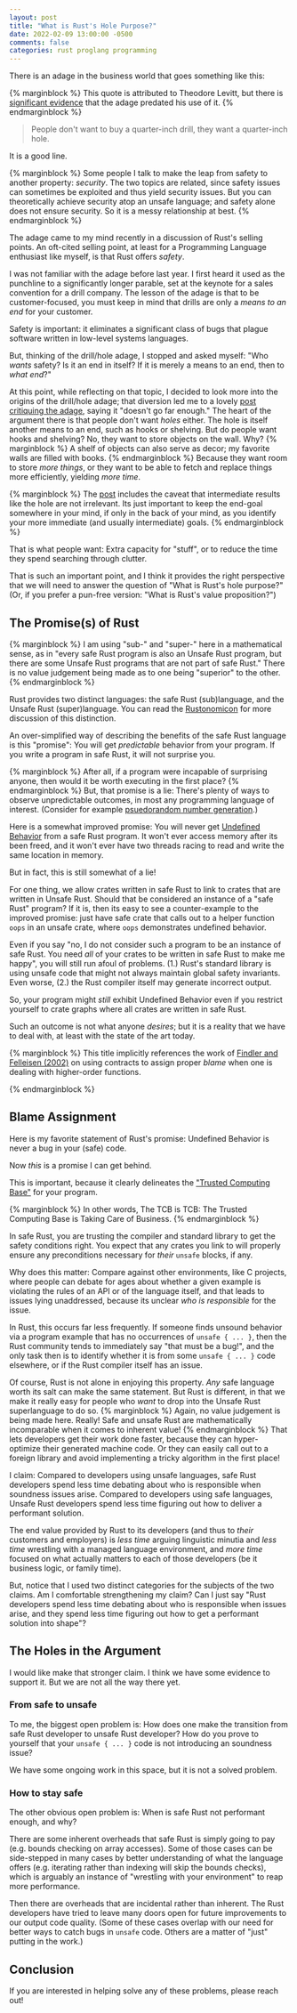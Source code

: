 ```yaml
---
layout: post
title: "What is Rust's Hole Purpose?"
date: 2022-02-09 13:00:00 -0500
comments: false
categories: rust proglang programming
---
```

There is an adage in the business world that goes something like this:

{% marginblock %}
This quote is attributed to Theodore Levitt, but there is [significant evidence][quote-investigator] that the
adage predated his use of it.
{% endmarginblock %}

> People don't want to buy a quarter-inch drill, they want a quarter-inch hole.

[quote-investigator]: https://quoteinvestigator.com/2019/03/23/drill/

It is a good line.

{% marginblock %}
Some people I talk to make the leap from safety to another property: *security*.
The two topics are related, since safety issues can sometimes be exploited and thus
yield security issues. But you can theoretically achieve security atop an unsafe language; and safety alone does not ensure security. So it is a messy relationship at best.
{% endmarginblock %}

The adage came to my mind recently in a discussion of Rust's selling points.
An oft-cited selling point, at least for a Programming Language enthusiast like myself, is that Rust offers *safety*.

<!-- more -->

I was not familiar with the adage before last year. I first heard it used as the
punchline to a significantly longer parable, set at the keynote for a sales convention for a drill company.
The lesson of the adage is that to be customer-focused, you
must keep in mind that drills are only a *means to an end* for your customer.

Safety is important: it eliminates a significant class of bugs that
plague software written in low-level systems languages.

But, thinking of the drill/hole adage, I stopped and asked myself: "Who *wants* safety? Is it an end in itself? If it is merely a means to an end, then to *what end*?"

At this point, while reflecting on that topic, I decided to look more into the origins of the drill/hole adage; that diversion led me to a lovely [post critiquing the adage][hole-doesnt-go-far-enough], saying it "doesn't go far enough." The heart of the argument there is that people don't want *holes* either. The hole is itself another means to an end, such as hooks or shelving.
But do people want hooks and shelving? No, they want to store objects on the wall.
Why?
{% marginblock %}
A shelf of objects can also serve as decor; my favorite walls are filled with books.
{% endmarginblock %}
Because they want room to store *more things*, or they want to be able to fetch and replace things more efficiently, yielding *more time*.

[hole-doesnt-go-far-enough]: https://www.websearchsocial.com/why-that-whole-people-dont-want-a-drill-they-want-a-hole-thing-doesnt-go-far-enough/

{% marginblock %}
The [post][hole-doesnt-go-far-enough] includes the caveat that intermediate results
like the hole are not irrelevant. Its just important to keep the end-goal somewhere
in your mind, if only in the back of your mind, as you identify your more immediate (and usually intermediate) goals.
{% endmarginblock %}

That is what people want: Extra capacity for "stuff", or to reduce the time they
spend searching through clutter.

That is such an important point, and I think it provides the right perspective that we will need to answer the question of "What is Rust's hole purpose?" (Or, if you prefer a pun-free version: "What is Rust's value proposition?")

<!-- I do not think this section serves the overall document. Its just filler. So I'm killing it.

## The Pillars

Under "Why Rust?", the language website offers three pillars:

* Performance
* Reliability
* Productivity

We can already see a shift in perspective: "safety" is listed *under* "reliabilty", as a component of that feature.

There is a reason the team is showing all three pillars at once. The underlying
point is that you have to weigh tradeoffs.

Historically, maximizing performance meant that you had to work in a language
like C or C++. That risks sacrificing reliabilty; if you wanted to recover
reliability, you had to spend more time architecting and validating your system
to avoid the safety pitfalls suffered by those languages.

As just-in-time compiler and memory-management technology has improved, managed
languages like Java are narrowing the performance gap when compared with C, *if*
you are willing to accept the garbage-collection overhead (either in time or in
memory usage), and you also need to know how to write code in a manner that
meshes well with your runtime environment so that it will optimize well.

So in either case, if you want to deliver performance, then either reliability
or productivity will suffer.

Rust's claim is that you can get all three. But how?

-->

## The Promise(s) of Rust

{% marginblock %}
I am using "sub-" and "super-" here in a mathematical sense, as in "every safe Rust program is also an Unsafe Rust program, but there are some Unsafe Rust programs that are not part of safe Rust." There is no value judgement being made as to one being "superior" to the other.
{% endmarginblock %}

Rust provides two distinct languages: the safe Rust (sub)language, and the Unsafe Rust (super)language. You can read the [Rustonomicon](https://doc.rust-lang.org/nomicon/meet-safe-and-unsafe.html) for more discussion of this distinction.

An over-simplified way of describing the benefits of the safe Rust language is
this "promise": You will get *predictable* behavior from your program. If you
write a program in safe Rust, it will not surprise you.

{% marginblock %}
After all, if a program were incapable of surprising anyone, then would it be worth
executing in the first place?
{% endmarginblock %}
But, that promise is a lie: There's plenty of ways to observe unpredictable
outcomes, in most any programming language of interest. (Consider for example [psuedorandom number generation][PRNG].)

[PRNG]: https://en.wikipedia.org/wiki/Pseudorandom_number_generator

Here is a somewhat improved promise: You will never get [Undefined Behavior][UB]
from a safe Rust program. It won't ever access memory after its been freed, and
it won't ever have two threads racing to read and write the same location in
memory.

[UB]: https://en.wikipedia.org/wiki/Undefined_behavior

But in fact, this is still somewhat of a lie!

For one thing, we allow crates written in safe Rust to link to crates that are
written in Unsafe Rust. Should that be considered an instance of a "safe Rust"
program? If it is, then its easy to see a counter-example to the improved
promise: just have safe crate that calls out to a helper function `oops` in an
unsafe crate, where `oops` demonstrates undefined behavior.

Even if you say "no, I do not consider such a program to be an instance of safe
Rust. You need *all* of your crates to be written in safe Rust to make me
happy", you will still run afoul of problems. (1.) Rust's standard library is
using unsafe code that might not always maintain global safety invariants. Even
worse, (2.) the Rust compiler itself may generate incorrect output.

So, your program might *still* exhibit Undefined Behavior even if you restrict
yourself to crate graphs where all crates are written in safe Rust.

Such an outcome is not what anyone *desires*; but it is a reality that we have
to deal with, at least with the state of the art today.

<!-- Do I need to say this? Lets see how it looks without this.

Software development is a process of continual refinement, striving towards
idealized goals. Those idealized goals themselves may change over time. Part of
that process is that expecting mistakes to happen, and having plans in place to
correct errors in a timely fashion after they have been detected.
-->

{% marginblock %}
This title implicitly references the work of [Findler and Felleisen (2002)][FF02] on
using contracts to assign proper *blame* when one is dealing with higher-order functions.

[FF02]: https://www2.ccs.neu.edu/racket/pubs/icfp2002-ff.pdf
{% endmarginblock %}

## Blame Assignment

Here is my favorite statement of Rust's promise: Undefined Behavior is never a
bug in your (safe) code.

Now *this* is a promise I can get behind.

This is important, because it clearly delineates the
["Trusted Computing Base"](https://en.wikipedia.org/wiki/Trusted_computing_base)
for your program.

{% marginblock %}
In other words, The TCB is TCB: The Trusted Computing Base is Taking Care of Business.
{% endmarginblock %}

In safe Rust, you are trusting the compiler and standard library to get the
safety conditions right. You expect that any crates you link to will properly
ensure any preconditions necessary for *their* `unsafe` blocks, if any.

Why does this matter: Compare against other environments, like C projects, where
people can debate for ages about whether a given example is violating the rules
of an API or of the language itself, and that leads to issues lying unaddressed,
because its unclear *who is responsible* for the issue.

In Rust, this occurs far less frequently. If someone finds unsound behavior via
a program example that has no occurrences of `unsafe { ... }`, then the Rust
community tends to immediately say "that must be a bug!", and the only task then
is to identify whether it is from some `unsafe { ... }` code elsewhere, or if
the Rust compiler itself has an issue.

Of course, Rust is not alone in enjoying this property. *Any* safe language
worth its salt can make the same statement. But Rust is different, in that we
make it really easy for people who *want* to drop into the Unsafe Rust
superlanguage to do so.
{% marginblock %}
Again, no value judgement is being made here. Really! Safe and unsafe Rust are mathematically incomparable when it comes to inherent value!
{% endmarginblock %}
That lets developers get their work done faster,
because they can hyper-optimize their generated machine code. Or they can
easily call out to a foreign library and avoid implementing a tricky algorithm in the first place!

I claim: Compared to developers using unsafe languages, safe Rust developers
spend less time debating about who is responsible when soundness issues arise.
Compared to developers using safe languages, Unsafe Rust developers spend less
time figuring out how to deliver a performant solution.

The end value provided by Rust to its developers (and thus to *their* customers
and employers) is *less time* arguing linguistic minutia and *less time*
wrestling with a managed language environment, and *more time* focused on what
actually matters to each of those developers (be it business logic, or family
time).

But, notice that I used two distinct categories for the subjects of the two
claims. Am I comfortable strengthening my claim? Can I just say "Rust developers
spend less time debating about who is responsible when issues arise, and they
spend less time figuring out how to get a performant solution into shape"?

## The Holes in the Argument

I would like make that stronger claim. I think we have some evidence to support
it. But we are not all the way there yet.

### From safe to unsafe

To me, the biggest open problem is: How does one make the transition from safe
Rust developer to unsafe Rust developer? How do you prove to yourself that your
`unsafe { ... }` code is not introducing an soundness issue?

We have some ongoing work in this space, but it is not a solved problem.

### How to stay safe

The other obvious open problem is: When is safe Rust not performant enough, and
why?

There are some inherent overheads that safe Rust is simply going to pay (e.g.
bounds checking on array accesses). Some of those cases can be side-stepped in
many cases by better understanding of what the language offers (e.g. iterating
rather than indexing will skip the bounds checks), which is arguably an instance
of "wrestling with your environment" to reap more performance.

Then there are overheads that are incidental rather than inherent. The Rust
developers have tried to leave many doors open for future improvements to our
output code quality. (Some of these cases overlap with our need for better ways
to catch bugs in `unsafe` code. Others are a matter of "just" putting in the
work.)

## Conclusion

If you are interested in helping solve any of these problems, please reach
out!
